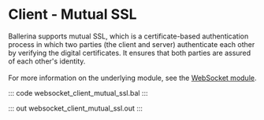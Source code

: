 # Client - Mutual SSL

Ballerina supports mutual SSL, which is a certificate-based authentication
process in which two parties (the client and server) authenticate each other by
verifying the digital certificates. It ensures that both parties are assured
of each other's identity.<br/><br/>
For more information on the underlying module, 
see the [WebSocket module](https://lib.ballerina.io/ballerina/websocket/latest/).

::: code websocket_client_mutual_ssl.bal :::

::: out websocket_client_mutual_ssl.out :::